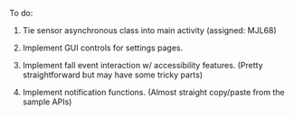 To do:

1. Tie sensor asynchronous class into main activity (assigned: MJL68)

2. Implement GUI controls for settings pages. 

3. Implement fall event interaction w/ accessibility features. (Pretty straightforward but may have some tricky parts)

4. Implement notification functions. (Almost straight copy/paste from the sample APIs) 
